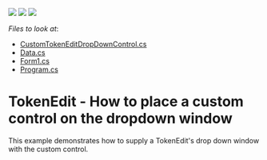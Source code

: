 <!-- default badges list -->
![](https://img.shields.io/endpoint?url=https://codecentral.devexpress.com/api/v1/VersionRange/128623513/14.2.3%2B)
[![](https://img.shields.io/badge/Open_in_DevExpress_Support_Center-FF7200?style=flat-square&logo=DevExpress&logoColor=white)](https://supportcenter.devexpress.com/ticket/details/T159053)
[![](https://img.shields.io/badge/📖_How_to_use_DevExpress_Examples-e9f6fc?style=flat-square)](https://docs.devexpress.com/GeneralInformation/403183)
<!-- default badges end -->
<!-- default file list -->
*Files to look at*:

* [CustomTokenEditDropDownControl.cs](./CS/CustomTokenEditDropDownControl.cs)
* [Data.cs](./CS/Data.cs)
* [Form1.cs](./CS/Form1.cs)
* [Program.cs](./CS/Program.cs)
<!-- default file list end -->
# TokenEdit - How to place a custom control on the dropdown window


<p>This example demonstrates how to supply a TokenEdit's drop down window with the custom control.  </p>

<br/>


